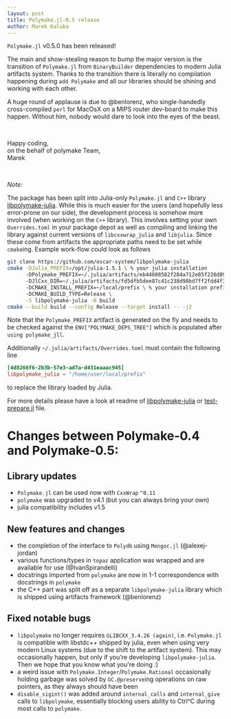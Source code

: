 ```yaml
---
layout: post
title: Polymake.jl-0.5 release
author: Marek Kaluba
---
```

`Polymake.jl` v0.5.0 has been released!<br/>

The main and show-stealing reason to bump the major version is the transition of `Polymake.jl` from `BinaryBuilder` dependencies to modern Julia artifacts system. Thanks to the transition there is literally no compilation happening during `add Polymake` and all our libraries should be shining and working with each other.<br/>

A huge round of applause is due to @benlorenz, who single-handedly cross-compiled `perl` for MacOsX on a MIPS router dev-board to make this happen. Without him, nobody would dare to look into the eyes of the beast.

<br/>

Happy coding, <br/>
on the behalf of polymake Team,<br/>
Marek

<br/>

_Note:_<br/>

The package has been split into Julia-only `Polymake.jl` and `C++` library [libpolymake-julia](https://github.com/oscar-system/libpolymake-julia).
While this is much easier for the users (and hopefully less error-prone on our side), the development process is somehow more involved (when working on the `C++` library). This involves setting your own `Overrides.toml` in your package depot as well as compiling and linking the library against current versions of `libcxxwrap_julia` and `libjulia`. Since these come from artifacts the appropriate paths need to be set while `cmake`ing. Example work-flow could look as follows<br/>
```bash
git clone https://github.com/oscar-system/libpolymake-julia
cmake -DJulia_PREFIX=/opt/julia-1.5.1 \ % your julia installation
      -DPolymake_PREFIX=~/.julia/artifacts/eb44608582f284a712e85f226d09d4d2ada2f06c \ % autogenerated artifact
      -DJlCxx_DIR=~/.julia/artifacts/fd5dfb5dee87c41c238d98bd7ff2fdd4f307e824/lib/cmake/JlCxx \ % your cxxwrap_julia artifact
      -DCMAKE_INSTALL_PREFIX=~/local/prefix \ % your installation prefix
      -DCMAKE_BUILD_TYPE=Release \
      -S libpolymake-julia -B build
cmake --build build --config Release --target install -- -j2
```

Note that the `Polymake_PREFIX` artifact is generated on the fly and needs to be checked against the `ENV["POLYMAKE_DEPS_TREE"]` which is populated after `using polymake_jll`.<br/>

Additionally `~/.julia/artifacts/Overrides.toml` must contain the following line
```toml
[4d8266f6-2b3b-57e3-ad7a-d431eaaac945]
libpolymake_julia = "/home/user/local/prefix"
```
to replace the library loaded by  Julia.<br/>

For more details please have a look at readme of [libpolymake-julia](https://github.com/oscar-system/libpolymake-julia) or [test-prepare.jl](https://github.com/oscar-system/libpolymake-julia/blob/master/test-prepare.jl) file.

# Changes between Polymake-0.4 and Polymake-0.5:
## Library updates
* `Polymake.jl` can be used now with `CxxWrap` `^0.11`
* `polymake` was upgraded to v4.1 (but you can always bring your own)
* julia compatibility includes v1.5

## New features and changes
* the completion of the interface to `Polydb` using `Mongoc.jl` (@alexej-jordan)
* various functions/types in `topaz` application was wrapped and are available for use (@IvanSpirandelli)
* docstrings imported from `polymake` are now in 1-1 correspondence with docstrings in `polymake`
* the C++ part was split off as a separate `libpolymake-julia` library which is shipped using artifacts framework (@benlorenz)

## Fixed notable bugs
* `libpolymake` no longer requires `GLIBCXX_3.4.26 (again)`, i.e. `Polymake.jl` is compatible with libstdc++ shipped by julia, even when using very modern Linux systems (due to the shift to the artifact system). This may occasionally happen, but only if you're developing `libpolymake-julia`. Then we hope that you know what you're doing :)
* a weird issue with `Polymake.Integer`/`Polymake.Rational` occasionally holding garbage was solved by `GC.@preserve`ing operations on raw pointers, as they always should have been
* `disable_sigint()` was added around `internal_calls` and `internal_give` calls to `libpolymake`, essentially blocking users ability to Ctrl^C during most calls to `polymake`.
